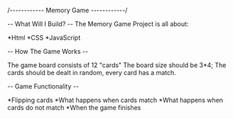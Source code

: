 /------------
Memory Game
------------/

-- What Will I Build? --
The Memory Game Project is all about:

*Html
*CSS
*JavaScript

-- How The Game Works --

The game board consists of 12 "cards"
The board size should be 3*4; The cards should be dealt in random, every card has a match.

-- Game Functionality --

*Flipping cards
*What happens when cards match
*What happens when cards do not match
*When the game finishes